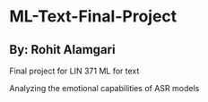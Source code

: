 # ML-Text-Final-Project

## By: Rohit Alamgari

Final project for LIN 371 ML for text

Analyzing the emotional capabilities of ASR models

